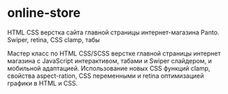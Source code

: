 # online-store

HTML CSS верстка сайта главной страницы интернет-магазина Panto. Swiper, retina, CSS clamp, табы

Мастер класс по HTML CSS/SCSS верстке главной страницы интернет магазина с JavaScript интерактивом, табами и Swiper слайдером, и мобильной адаптацией. 
Использование новых CSS функций clamp, свойства aspect-ration, CSS переменными и retina оптимизацией графики в HTML и CSS.  
